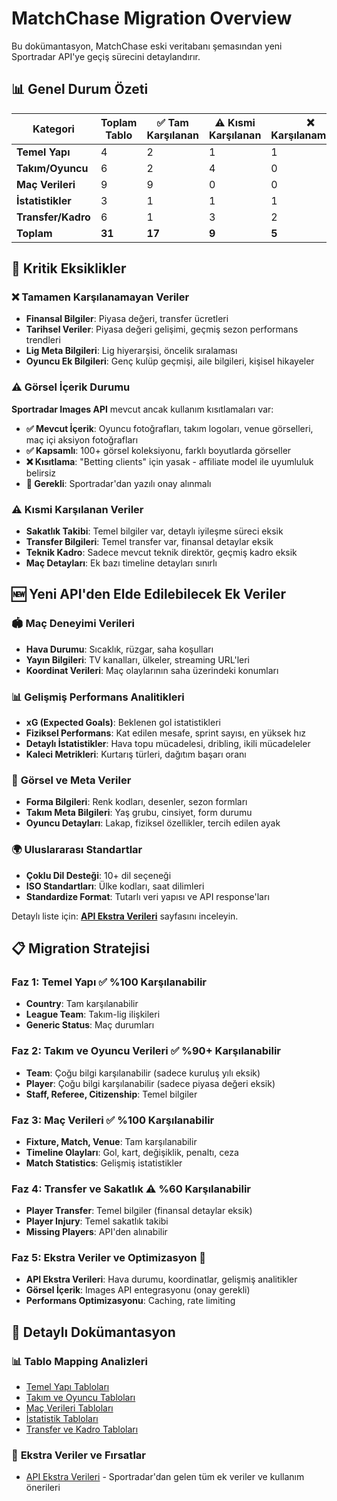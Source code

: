 # MatchChase Migration Overview

Bu dokümantasyon, MatchChase eski veritabanı şemasından yeni Sportradar API'ye geçiş sürecini detaylandırır.

## 📊 Genel Durum Özeti

| Kategori | Toplam Tablo | ✅ Tam Karşılanan | ⚠️ Kısmi Karşılanan | ❌ Karşılanamayan |
|----------|---------------|-------------------|---------------------|-------------------|
| **Temel Yapı** | 4 | 2 | 1 | 1 |
| **Takım/Oyuncu** | 6 | 2 | 4 | 0 |
| **Maç Verileri** | 9 | 9 | 0 | 0 |
| **İstatistikler** | 3 | 1 | 1 | 1 |
| **Transfer/Kadro** | 6 | 1 | 3 | 2 |
| **Toplam** | **31** | **17** | **9** | **5** |

## 🎯 Kritik Eksiklikler

### ❌ Tamamen Karşılanamayan Veriler

- **Finansal Bilgiler**: Piyasa değeri, transfer ücretleri
- **Tarihsel Veriler**: Piyasa değeri gelişimi, geçmiş sezon performans trendleri
- **Lig Meta Bilgileri**: Lig hiyerarşisi, öncelik sıralaması
- **Oyuncu Ek Bilgileri**: Genç kulüp geçmişi, aile bilgileri, kişisel hikayeler

### ⚠️ Görsel İçerik Durumu

**Sportradar Images API** mevcut ancak kullanım kısıtlamaları var:

- **✅ Mevcut İçerik**: Oyuncu fotoğrafları, takım logoları, venue görselleri, maç içi aksiyon fotoğrafları
- **✅ Kapsamlı**: 100+ görsel koleksiyonu, farklı boyutlarda görseller
- **❌ Kısıtlama**: "Betting clients" için yasak - affiliate model ile uyumluluk belirsiz
- **🤝 Gerekli**: Sportradar'dan yazılı onay alınmalı

### ⚠️ Kısmi Karşılanan Veriler

- **Sakatlık Takibi**: Temel bilgiler var, detaylı iyileşme süreci eksik
- **Transfer Bilgileri**: Temel transfer var, finansal detaylar eksik
- **Teknik Kadro**: Sadece mevcut teknik direktör, geçmiş kadro eksik
- **Maç Detayları**: Ek bazı timeline detayları sınırlı

## 🆕 Yeni API'den Elde Edilebilecek Ek Veriler

### 🏟️ **Maç Deneyimi Verileri**

- **Hava Durumu**: Sıcaklık, rüzgar, saha koşulları
- **Yayın Bilgileri**: TV kanalları, ülkeler, streaming URL'leri
- **Koordinat Verileri**: Maç olaylarının saha üzerindeki konumları

### 📊 **Gelişmiş Performans Analitikleri**

- **xG (Expected Goals)**: Beklenen gol istatistikleri
- **Fiziksel Performans**: Kat edilen mesafe, sprint sayısı, en yüksek hız
- **Detaylı İstatistikler**: Hava topu mücadelesi, dribling, ikili mücadeleler
- **Kaleci Metrikleri**: Kurtarış türleri, dağıtım başarı oranı

### 🎨 **Görsel ve Meta Veriler**

- **Forma Bilgileri**: Renk kodları, desenler, sezon formları
- **Takım Meta Bilgileri**: Yaş grubu, cinsiyet, form durumu
- **Oyuncu Detayları**: Lakap, fiziksel özellikler, tercih edilen ayak

### 🌍 **Uluslararası Standartlar**

- **Çoklu Dil Desteği**: 10+ dil seçeneği
- **ISO Standartları**: Ülke kodları, saat dilimleri
- **Standardize Format**: Tutarlı veri yapısı ve API response'ları

Detaylı liste için: **[API Ekstra Verileri](./api-extras)** sayfasını inceleyin.

## 📋 Migration Stratejisi

### Faz 1: Temel Yapı ✅ %100 Karşılanabilir

- **Country**: Tam karşılanabilir
- **League Team**: Takım-lig ilişkileri
- **Generic Status**: Maç durumları

### Faz 2: Takım ve Oyuncu Verileri ✅ %90+ Karşılanabilir

- **Team**: Çoğu bilgi karşılanabilir (sadece kuruluş yılı eksik)
- **Player**: Çoğu bilgi karşılanabilir (sadece piyasa değeri eksik)
- **Staff, Referee, Citizenship**: Temel bilgiler

### Faz 3: Maç Verileri ✅ %100 Karşılanabilir

- **Fixture, Match, Venue**: Tam karşılanabilir
- **Timeline Olayları**: Gol, kart, değişiklik, penaltı, ceza
- **Match Statistics**: Gelişmiş istatistikler

### Faz 4: Transfer ve Sakatlık ⚠️ %60 Karşılanabilir

- **Player Transfer**: Temel bilgiler (finansal detaylar eksik)
- **Player Injury**: Temel sakatlık takibi
- **Missing Players**: API'den alınabilir

### Faz 5: Ekstra Veriler ve Optimizasyon 🚀

- **API Ekstra Verileri**: Hava durumu, koordinatlar, gelişmiş analitikler
- **Görsel İçerik**: Images API entegrasyonu (onay gerekli)
- **Performans Optimizasyonu**: Caching, rate limiting

## 🔗 Detaylı Dokümantasyon

### 📊 **Tablo Mapping Analizleri**

- [Temel Yapı Tabloları](./tables/basic-structure)
- [Takım ve Oyuncu Tabloları](./tables/teams-players)
- [Maç Verileri Tabloları](./tables/match-data)
- [İstatistik Tabloları](./tables/statistics)
- [Transfer ve Kadro Tabloları](./tables/transfers-squad)

### 🚀 **Ekstra Veriler ve Fırsatlar**

- [API Ekstra Verileri](./api-extras) - Sportradar'dan gelen tüm ek veriler ve kullanım önerileri
